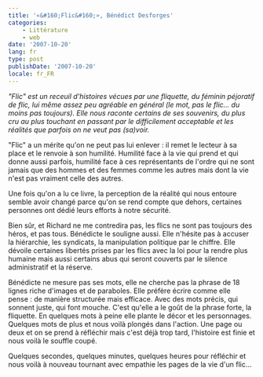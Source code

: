 ```yaml
---
title: '«&#160;Flic&#160;», Bénédict Desforges'
categories:
    - Littérature
    - web
date: '2007-10-20'
lang: fr
type: post
publishDate: '2007-10-20'
locale: fr_FR
---
```


_"Flic" est un receuil d'histoires vécues par une fliquette, du féminin péjoratif de flic, lui même assez peu agréable en général (le mot, pas le flic… du moins pas toujours). Elle nous raconte certains de ses souvenirs, du plus cru au plus touchant en passant par le difficilement acceptable et les réalités que parfois on ne veut pas (sa)voir._

<!-- more -->"Flic" a un mérite qu'on ne peut pas lui enlever&nbsp;: il remet le lecteur à sa place et le renvoie à son humilité. Humilité face à la vie qui prend et qui donne aussi parfois, humilité face à ces représentants de l'ordre qui ne sont jamais que des hommes et des femmes comme les autres mais dont la vie n'est pas vraiment celle des autres.

Une fois qu'on a lu ce livre, la perception de la réalité qui nous entoure semble avoir changé parce qu'on se rend compte que dehors, certaines personnes ont dédié leurs efforts à notre sécurité.

Bien sûr, et Richard ne me contredira pas, les flics ne sont pas toujours des héros, et pas tous. Bénédicte le souligne aussi. Elle n'hésite pas à accuser la hiérarchie, les syndicats, la manipulation politique par le chiffre. Elle dévoile certaines libertés prises par les flics avec la loi pour la rendre plus humaine mais aussi certains abus qui seront couverts par le silence administratif et la réserve.

Bénédicte ne mesure pas ses mots, elle ne cherche pas la phrase de 18 lignes riche d'images et de paraboles. Elle préfère écrire comme elle pense&nbsp;: de manière structurée mais efficace. Avec des mots précis, qui sonnent juste, qui font mouche. C'est qu'elle a le goût de la phrase forte, la fliquette. En quelques mots à peine elle plante le décor et les personnages. Quelques mots de plus et nous voilà plongés dans l'action. Une page ou deux et on se prend à réfléchir mais c'est déjà trop tard, l'histoire est finie et nous voilà le souffle coupé.

Quelques secondes, quelques minutes, quelques heures pour réfléchir et nous voilà à nouveau tournant avec empathie les pages de la vie d'un flic…